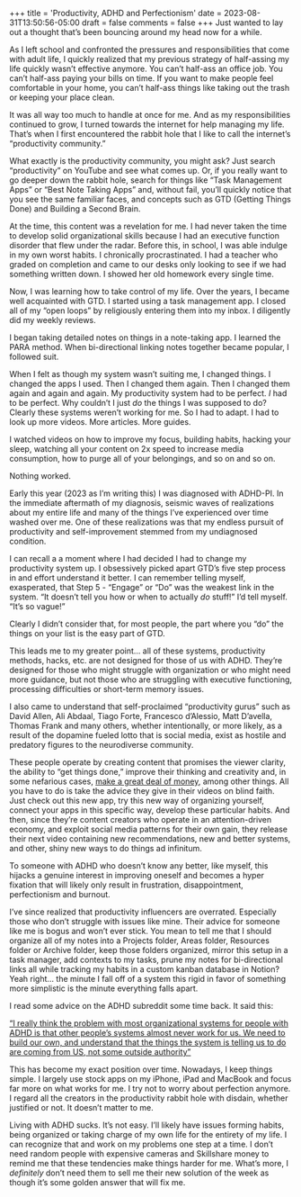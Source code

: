 +++
title = 'Productivity, ADHD and Perfectionism'
date = 2023-08-31T13:50:56-05:00
draft = false
comments = false
+++
Just wanted to lay out a thought that’s been bouncing around my head now for a while.


As I left school and confronted the pressures and responsibilities that come with adult life, I quickly realized that my previous strategy of half-assing my life quickly wasn’t effective anymore. You can’t half-ass an office job. You can’t half-ass paying your bills on time. If you want to make people feel comfortable in your home, you can’t half-ass things like taking out the trash or keeping your place clean. 


It was all way too much to handle at once for me. And as my responsibilities continued to grow, I turned towards the internet for help managing my life. That’s when I first encountered the rabbit hole that I like to call the internet’s “productivity community.” 


What exactly is the productivity community, you might ask? Just search “productivity” on YouTube and see what comes up. Or, if you really want to go deeper down the rabbit hole, search for things like “Task Management Apps” or “Best Note Taking Apps” and, without fail, you’ll quickly notice that you see the same familiar faces, and concepts such as GTD (Getting Things Done) and Building a Second Brain. 


At the time, this content was a revelation for me. I had never taken the time to develop solid organizational skills because I had an executive function disorder that flew under the radar. Before this, in school, I was able indulge in my own worst habits. I chronically procrastinated. I had a teacher who graded on completion and came to our desks only looking to see if we had something written down. I showed her old homework every single time. 


Now, I was learning how to take control of my life. Over the years, I became well acquainted with GTD. I started using a task management app. I closed all of my “open loops” by religiously entering them into my inbox. I diligently did my weekly reviews. 


I began taking detailed notes on things in a note-taking app. I learned the PARA method. When bi-directional linking notes together became popular, I followed suit. 


When I felt as though my system wasn’t suiting me, I changed things. I changed the apps I used. Then I changed them again. Then I changed them again and again and again. My productivity system had to be perfect. *I* had to be perfect. Why couldn’t I just *do* the things I was supposed to do? Clearly these systems weren’t working for me. So I had to adapt. I had to look up more videos. More articles. More guides. 

I watched videos on how to improve my focus, building habits, hacking your sleep, watching all your content on 2x speed to increase media consumption, how to purge all of your belongings, and so on and so on. 

Nothing worked. 

Early this year (2023 as I’m writing this) I was diagnosed with ADHD-PI. In the immediate aftermath of my diagnosis, seismic waves of realizations about my entire life and many of the things I’ve experienced over time washed over me. One of these realizations was that my endless pursuit of productivity and self-improvement stemmed from my undiagnosed condition. 

I can recall a a moment where I had decided I had to change my productivity system up. I obsessively picked apart GTD’s five step process in and effort understand it better. I can remember telling myself, exasperated, that Step 5 - “Engage” or “Do” was the weakest link in the system. “It doesn’t tell you how or when to actually *do* stuff!” I’d tell myself. “It’s so vague!” 

Clearly I didn’t consider that, for most people, the part where you “do” the things on your list is the easy part of GTD. 

This leads me to my greater point… all of these systems, productivity methods, hacks, etc. are not designed for those of us with ADHD. They’re designed for those who might struggle with organization or who might need more guidance, but not those who are struggling with executive functioning, processing difficulties or short-term memory issues. 

I also came to understand that self-proclaimed “productivity gurus” such as David Allen, Ali Abdaal, Tiago Forte, Francesco d’Alessio, Matt D’avella, Thomas Frank and many others, whether intentionally, or more likely, as a result of the dopamine fueled lotto that is social media, exist as hostile and predatory figures to the neurodiverse community. 

These people operate by creating content that promises the viewer clarity, the ability to “get things done,” improve their thinking and creativity and, in some nefarious cases, [make a great deal of money](https://youtu.be/mBTPvvgRICQ?si=ZTZuIUgQmv1ny3Jo), among other things. All you have to do is take the advice they give in their videos on blind faith. Just check out this new app, try this new way of organizing yourself, connect your apps in this specific way, develop these particular habits. And then, since they’re content creators who operate in an attention-driven economy, and exploit social media patterns for their own gain, they release their next video containing new recommendations, new and better systems, and other, shiny new ways to do things ad infinitum. 

To someone with ADHD who doesn’t know any better, like myself, this hijacks a genuine interest in improving oneself and becomes a hyper fixation that will likely only result in frustration, disappointment, perfectionism and burnout. 

I’ve since realized that productivity influencers are overrated. Especially those who don’t struggle with issues like mine. Their advice for someone like me is bogus and won’t ever stick. You mean to tell me that I should organize all of my notes into a Projects folder, Areas folder, Resources folder or Archive folder, keep those folders organized, mirror this setup in a task manager, add contexts to my tasks, prune my notes for bi-directional links all while tracking my habits in a custom kanban database in Notion? Yeah right… the minute I fall off of a system this rigid in favor of something more simplistic is the minute everything falls apart. 

I read some advice on the ADHD subreddit some time back. It said this: 

[“I really think the problem with most organizational systems for people with ADHD is that other people’s systems almost never work for us. We need to build our own, and understand that the things the system is telling us to do are coming from US, not some outside authority”](https://www.reddit.com/r/ADHD/comments/thbs8q/i_need_help_finding_a_single_source_of_truth/)

This has become my exact position over time. Nowadays, I keep things simple. I largely use stock apps on my iPhone, iPad and MacBook and focus far more on what works for me. I try not to worry about perfection anymore. I regard all the creators in the productivity rabbit hole with disdain, whether justified or not. It doesn’t matter to me. 

Living with ADHD sucks. It’s not easy. I’ll likely have issues forming habits, being organized or taking charge of my own life for the entirety of my life. I can recognize that and work on my problems one step at a time. I don’t need random people with expensive cameras and Skillshare money to remind me that these tendencies make things harder for me. What’s more, I *definitely* don’t need them to sell me their new solution of the week as though it’s some golden answer that will fix me. 



